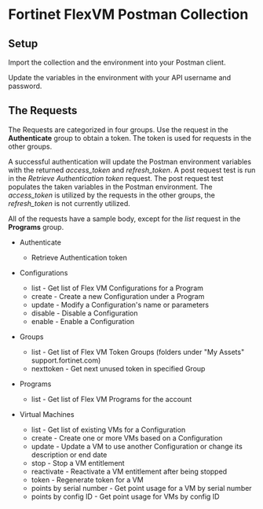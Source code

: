 # Fortinet FlexVM Postman Collection

## Setup

Import the collection and the environment into your Postman client.

Update the variables in the environment with your API username and password.

## The Requests

The Requests are categorized in four groups. Use the request in the **Authenticate** group to obtain a token. The token is used for requests in the other groups.

A successful authentication will update the Postman environment variables with the returned *access_token* and *refresh_token*. A post request test is run in the *Retrieve Authentication token* request. The post request test populates the taken variables in the Postman environment. The *access_token* is utilized by the requests in the other groups, the *refresh_token* is not currently utilized.

All of the requests have a sample body, except for the *list* request in the **Programs** group.

- Authenticate
  - Retrieve Authentication token

- Configurations
  - list - Get list of Flex VM Configurations for a Program
  - create - Create a new Configuration under a Program
  - update - Modify a Configuration's name or parameters
  - disable - Disable a Configuration
  - enable - Enable a Configuration

- Groups
  - list - Get list of Flex VM Token Groups (folders under "My Assets" support.fortinet.com)
  - nexttoken - Get next unused token in specified Group

- Programs
  - list - Get list of Flex VM Programs for the account

- Virtual Machines
  - list - Get list of existing VMs for a Configuration
  - create - Create one or more VMs based on a Configuration
  - update - Update a VM to use another Configuration or change its description or end date
  - stop - Stop a VM entitlement
  - reactivate - Reactivate a VM entitlement after being stopped
  - token - Regenerate token for a VM
  - points by serial number - Get point usage for a VM by serial number
  - points by config ID - Get point usage for VMs by config ID
  